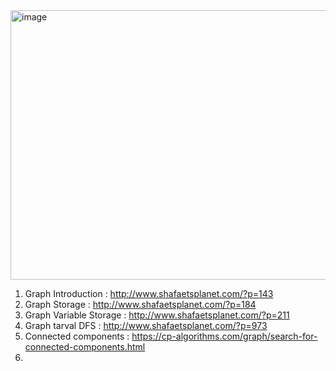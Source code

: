 <img width="1200" height="431" alt="image" src="https://github.com/user-attachments/assets/4490866d-7c7f-418f-b498-36647f15b2d3" />

1) Graph Introduction : http://www.shafaetsplanet.com/?p=143
2) Graph Storage : http://www.shafaetsplanet.com/?p=184
3) Graph Variable Storage : http://www.shafaetsplanet.com/?p=211
4) Graph tarval DFS : http://www.shafaetsplanet.com/?p=973
5) Connected components : https://cp-algorithms.com/graph/search-for-connected-components.html
6) 

